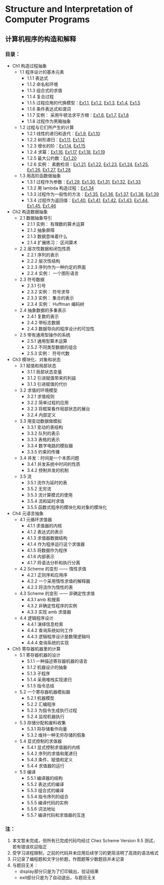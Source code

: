 # Structure and Interpretation of Computer Programs
计算机程序的构造和解释
-----

### 目录：
- Ch1 构造过程抽象
    - 1.1 程序设计的基本元素
        - 1.1.1 表达式
        - 1.1.2 命名和环境
        - 1.1.3 组合式的求值
        - 1.1.4 复合过程
        - 1.1.5 过程应用的代换模型：[Ex1.1](https://github.com/CN-DXTZ/CS-Books/tree/master/SICP/answer/Ch1/1_1.scm), [Ex1.2](https://github.com/CN-DXTZ/CS-Books/tree/master/SICP/answer/Ch1/1_2.scm), [Ex1.3](https://github.com/CN-DXTZ/CS-Books/tree/master/SICP/answer/Ch1/1_3.scm), [Ex1.4](https://github.com/CN-DXTZ/CS-Books/tree/master/SICP/answer/Ch1/1_4.scm), [Ex1.5](https://github.com/CN-DXTZ/CS-Books/tree/master/SICP/answer/Ch1/1_5.scm)
        - 1.1.6 条件表达式和谓词
        - 1.1.7 实例： 采用牛顿法求平方根：[Ex1.6](https://github.com/CN-DXTZ/CS-Books/tree/master/SICP/answer/Ch1/1_6.scm), [Ex1.7](https://github.com/CN-DXTZ/CS-Books/tree/master/SICP/answer/Ch1/1_7.scm), [Ex1.8](https://github.com/CN-DXTZ/CS-Books/tree/master/SICP/answer/Ch1/1_8.scm)
        - 1.1.8 过程作为黑箱抽象
    - 1.2 过程与它们所产生的计算 
        - 1.2.1 线性的递归和迭代：[Ex1.9](https://github.com/CN-DXTZ/CS-Books/tree/master/SICP/answer/Ch1/1_9.scm), [Ex1.10](https://github.com/CN-DXTZ/CS-Books/tree/master/SICP/answer/Ch1/1_10.scm)
        - 1.2.2 树形递归：[Ex1.11](https://github.com/CN-DXTZ/CS-Books/tree/master/SICP/answer/Ch1/1_11.scm), [Ex1.12](https://github.com/CN-DXTZ/CS-Books/tree/master/SICP/answer/Ch1/1_12.scm)
        - 1.2.3 增长的阶：[Ex1.14](https://github.com/CN-DXTZ/CS-Books/tree/master/SICP/answer/Ch1/1_14.scm), [Ex1.15](https://github.com/CN-DXTZ/CS-Books/tree/master/SICP/answer/Ch1/1_15.scm)
        - 1.2.4 求幂：[Ex1.16](https://github.com/CN-DXTZ/CS-Books/tree/master/SICP/answer/Ch1/1_16.scm), [Ex1.17](https://github.com/CN-DXTZ/CS-Books/tree/master/SICP/answer/Ch1/1_17.scm), [Ex1.18](https://github.com/CN-DXTZ/CS-Books/tree/master/SICP/answer/Ch1/1_18.scm), [Ex1.19](https://github.com/CN-DXTZ/CS-Books/tree/master/SICP/answer/Ch1/1_19.scm)
        - 1.2.5 最大公约数：[Ex1.20](https://github.com/CN-DXTZ/CS-Books/tree/master/SICP/answer/Ch1/1_20.scm)
        - 1.2.6 实例： 素数检测：[Ex1.21](https://github.com/CN-DXTZ/CS-Books/tree/master/SICP/answer/Ch1/1_21.scm), [Ex1.22](https://github.com/CN-DXTZ/CS-Books/tree/master/SICP/answer/Ch1/1_22.scm), [Ex1.23](https://github.com/CN-DXTZ/CS-Books/tree/master/SICP/answer/Ch1/1_23.scm), [Ex1.24](https://github.com/CN-DXTZ/CS-Books/tree/master/SICP/answer/Ch1/1_24.scm), [Ex1.25](https://github.com/CN-DXTZ/CS-Books/tree/master/SICP/answer/Ch1/1_25.scm), [Ex1.26](https://github.com/CN-DXTZ/CS-Books/tree/master/SICP/answer/Ch1/1_26.scm), [Ex1.27](https://github.com/CN-DXTZ/CS-Books/tree/master/SICP/answer/Ch1/1_27.scm), [Ex1.28](https://github.com/CN-DXTZ/CS-Books/tree/master/SICP/answer/Ch1/1_28.scm)
    - 1.3 用高阶函数做抽象
        - 1.3.1 过程作为参数：[Ex1.29](https://github.com/CN-DXTZ/CS-Books/tree/master/SICP/answer/Ch1/1_29.scm), [Ex1.30](https://github.com/CN-DXTZ/CS-Books/tree/master/SICP/answer/Ch1/1_30.scm), [Ex1.31](https://github.com/CN-DXTZ/CS-Books/tree/master/SICP/answer/Ch1/1_31.scm), [Ex1.32](https://github.com/CN-DXTZ/CS-Books/tree/master/SICP/answer/Ch1/1_32.scm), [Ex1.33](https://github.com/CN-DXTZ/CS-Books/tree/master/SICP/answer/Ch1/1_33.scm)
        - 1.3.2 用 lambda 构造过程：[Ex1.34](https://github.com/CN-DXTZ/CS-Books/tree/master/SICP/answer/Ch1/1_34.scm)
        - 1.3.3 过程作为一般性的方法：[Ex1.35](https://github.com/CN-DXTZ/CS-Books/tree/master/SICP/answer/Ch1/1_35.scm), [Ex1.36](https://github.com/CN-DXTZ/CS-Books/tree/master/SICP/answer/Ch1/1_36.scm), [Ex1.37](https://github.com/CN-DXTZ/CS-Books/tree/master/SICP/answer/Ch1/1_37.scm), [Ex1.38](https://github.com/CN-DXTZ/CS-Books/tree/master/SICP/answer/Ch1/1_38.scm), [Ex1.39](https://github.com/CN-DXTZ/CS-Books/tree/master/SICP/answer/Ch1/1_39.scm)
        - 1.3.4 过程作为返回值：[Ex1.40](https://github.com/CN-DXTZ/CS-Books/tree/master/SICP/answer/Ch1/1_40.scm), [Ex1.41](https://github.com/CN-DXTZ/CS-Books/tree/master/SICP/answer/Ch1/1_41.scm), [Ex1.42](https://github.com/CN-DXTZ/CS-Books/tree/master/SICP/answer/Ch1/1_42.scm), [Ex1.43](https://github.com/CN-DXTZ/CS-Books/tree/master/SICP/answer/Ch1/1_43.scm), [Ex1.44](https://github.com/CN-DXTZ/CS-Books/tree/master/SICP/answer/Ch1/1_44.scm), [Ex1.45](https://github.com/CN-DXTZ/CS-Books/tree/master/SICP/answer/Ch1/1_45.scm), [Ex1.46](https://github.com/CN-DXTZ/CS-Books/tree/master/SICP/answer/Ch1/1_46.scm)
- Ch2 构造数据抽象
    - 2.1 数据抽象导引
        - 2.1.1 实例： 有理数的算术运算
        - 2.1.2 抽象屏障
        - 2.1.3 数据意味着什么
        - 2.1.4 扩展练习： 区间算术
    - 2.2 层次性数据和闭包性质
        - 2.2.1 序列的表示
        - 2.2.2 层次性结构
        - 2.2.3 序列作为一种约定的界面
        - 2.2.4 实例： 一个图形语言
    - 2.3 符号数据
        - 2.3.1 引号
        - 2.3.2 实例： 符号求导
        - 2.3.3 实例： 集合的表示
        - 2.3.4 实例： Huffman 编码树
    - 2.4 抽象数据的多重表示
        - 2.4.1 复数的表示
        - 2.4.2 带标志数据
        - 2.4.3 数据导向的程序设计的可加性
    - 2.5 带有通用型操作的系统
        - 2.5.1 通用型算术运算
        - 2.5.2 不同类型数据的组合
        - 2.5.3 实例： 符号代数
- Ch3 模块化、对象和状态
    - 3.1 赋值和局部状态
        - 3.1.1 局部状态变量
        - 3.1.2 引进赋值带来的利益
        - 3.1.3 引进赋值的代价
    - 3.2 求值的环境模型
        - 3.2.1 求值规则
        - 3.2.2 简单过程的应用
        - 3.2.3 将框架看作局部状态的展台
        - 3.2.4 内部定义
    - 3.3 用变动数据做模拟
        - 3.3.1 变动的表结构
        - 3.3.2 队列的表示
        - 3.3.3 表格的表示
        - 3.3.4 数字电路的模拟器
        - 3.3.5 约束的传播
    - 3.4 并发：时间是一个本质问题
        - 3.4.1 并发系统中时间的性质
        - 3.4.2 控制并发的机制
    - 3.5 流
        - 3.5.1 流作为延时的表
        - 3.5.2 无穷流
        - 3.5.3 流计算模式的使用
        - 3.5.4 流和延时求值
        - 3.5.5 函数式程序的模块化和对象的模块化
- Ch4 元语言抽象
    - 4.1 元循环求值器
        - 4.1.1 求值器的内核
        - 4.1.2 表达式的表示
        - 4.1.3 求值器数据结构
        - 4.1.4 作为程序运行这个求值器
        - 4.1.5 将数据作为程序
        - 4.1.6 内部表示
        - 4.1.7 将语法分析和执行分离
    - 4.2 Scheme 的变形 —— 惰性求值
        - 4.2.1 正则序和应用序
        - 4.2.2 一个采用惰性求值的解释器
        - 4.2.3 将流作为惰性的表
    - 4.3 Scheme 的变形 —— 非确定性求值
        - 4.3.1 amb 和搜索
        - 4.3.2 非确定性程序的实例
        - 4.3.3 实现 amb 求值器
    - 4.4 逻辑程序设计
        - 4.4.1 演绎信息检索
        - 4.4.2 查询系统如何工作
        - 4.4.3 逻辑程序设计是数理逻辑吗
        - 4.4.4 查询系统的实现
- Ch5 寄存器机器里的计算
    - 5.1 寄存器机器的设计
        - 5.1.1 一种描述寄存器机器的语言
        - 5.1.2 机器设计的抽象
        - 5.1.3 子程序
        - 5.1.4 采用堆栈实现递归
        - 5.1.5 指令总结
    - 5.2 一个寄存器机器模拟器
        - 5.2.1 机器模型
        - 5.2.2 汇编程序
        - 5.2.3 为指令生成执行过程
        - 5.2.4 监视机器执行
    - 5.3 存储分配和废料收集
        - 5.3.1 将存储看作向量
        - 5.3.2 维持一种无穷存储的假象
    - 5.4 显式控制的求值器
        - 5.4.1 显式控制求值器的内核
        - 5.4.2 序列的求值和尾递归
        - 5.4.3 条件、赋值和定义
        - 5.4.4 求值器的运行
    - 5.5 编译
        - 5.5.1 编译器的结构
        - 5.5.2 表达式的编译
        - 5.5.3 组合式的编译
        - 5.5.4 指令序列的组合
        - 5.5.5 编译代码的实例
        - 5.5.6 词法地址
        - 5.5.7 编译代码和求值器的互连


### 注：
1. 本文暂未完成，但所有已完成代码均经过 Chez Scheme Version 9.5 测试，若有错误欢迎指正
1. 受学习进程限制，之前的代码并未应用后续学习的更简洁明了高效的语法格式
1. 只记录了编程题和文字分析题，作图题等少数题目并未记录
1. 与题目无关：
    - display部分只是为了打印输出，验证结果
    - exit部分只是为了自动退出，与题目无关